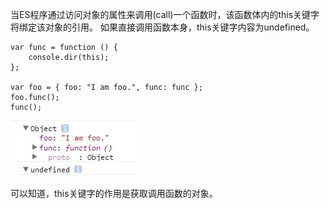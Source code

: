 当ES程序通过访问对象的属性来调用(call)一个函数时，该函数体内的this关键字将绑定该对象的引用。
如果直接调用函数本身，this关键字内容为undefined。

~~~
var func = function () {
    console.dir(this);
};

var foo = { foo: "I am foo.", func: func };
foo.func();
func();
~~~

![](../../images/TIM截图20170724205505.jpg)

可以知道，this关键字的作用是获取调用函数的对象。